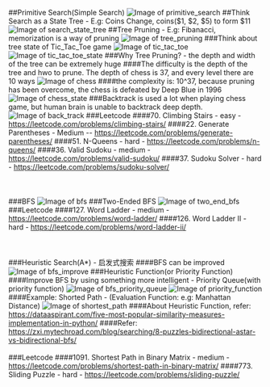 ##Primitive Search(Simple Search)
![Image of primitive_search](imgs/primitive_search.jpg)
##Think Search as a State Tree - E.g: Coins Change, coins($1, $2, $5) to form $11
![Image of search_state_tree](imgs/search_state_tree.jpg)
##Tree Pruning - E.g: Fibanacci, memorization is a way of pruning
![Image of tree_pruning](imgs/tree_pruning.jpg)
###Think about tree state of Tic_Tac_Toe game
![Image of tic_tac_toe](imgs/tic_tac_toe.jpg)
![Image of tic_tac_toe_state](imgs/tic_tac_toe_state.jpg)
###Why Tree Pruning? - the depth and width of the tree can be extremely huge 
####The difficulty is the depth of the tree and hwo to prune. The depth of chess is 37, and every level there are 10 ways
![Image of chess](imgs/chess.jpg)
####the complexity is: 10^37, because pruning has been overcome, the chess is defeated by Deep Blue in 1996 
![Image of chess_state](imgs/chess_state.jpg)
###Backtrack is used a lot when playing chess game, but human brain is unable to backtrack deep depth.
![Image of back_track](imgs/back_track.jpg)
###Leetcode
####70. Climbing Stairs - easy - https://leetcode.com/problems/climbing-stairs/
####22. Generate Parentheses - Medium -- https://leetcode.com/problems/generate-parentheses/
####51. N-Queens - hard - https://leetcode.com/problems/n-queens/
####36. Valid Sudoku - medium - https://leetcode.com/problems/valid-sudoku/
####37. Sudoku Solver - hard - https://leetcode.com/problems/sudoku-solver/
<br></br>
<br></br>
###BFS
![Image of bfs](imgs/bfs.jpg)
###Two-Ended BFS
![Image of two_end_bfs](imgs/two_end_bfs.jpg)
###Leetcode
####127. Word Ladder - medium - https://leetcode.com/problems/word-ladder/
####126. Word Ladder II - hard - https://leetcode.com/problems/word-ladder-ii/
<br></br>
<br></br>
###Heuristic Search(A*) - 启发式搜索
####BFS can be improved 
![Image of bfs_improve](imgs/bfs_improve.jpg)
###Heuristic Function(or Priority Function)
####Improve BFS by using something more intelligent - Priority Queue(with priority function)
![Image of bfs_priority_queue](imgs/bfs_priority_queue.jpg)
![Image of priority_function](imgs/priority_function.jpg)
####Example: Shorted Path - (Evaluation Function: e.g: Manhattan Distance)
![Image of shortest_path](imgs/shortest_path.jpg)
####About Heuristic Function, refer: https://dataaspirant.com/five-most-popular-similarity-measures-implementation-in-python/
####Refer: https://zxi.mytechroad.com/blog/searching/8-puzzles-bidirectional-astar-vs-bidirectional-bfs/
<br></br>
###Leetcode
####1091. Shortest Path in Binary Matrix - medium -  https://leetcode.com/problems/shortest-path-in-binary-matrix/
####773. Sliding Puzzle - hard - https://leetcode.com/problems/sliding-puzzle/

